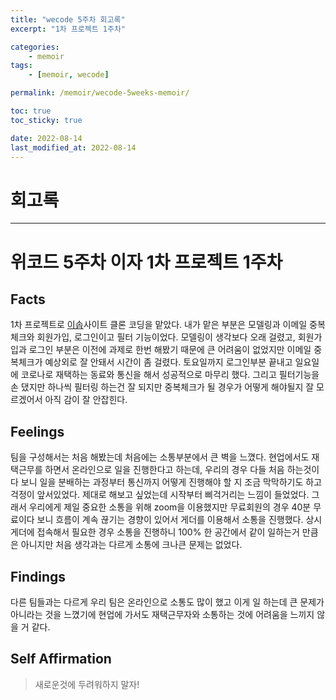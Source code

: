 ```yaml
---
title: "wecode 5주차 회고록"
excerpt: "1차 프로젝트 1주차"

categories:
    - memoir
tags:
    - [memoir, wecode]

permalink: /memoir/wecode-5weeks-memoir/

toc: true
toc_sticky: true

date: 2022-08-14
last_modified_at: 2022-08-14
---
```


# 회고록

---

# 위코드 5주차 이자 1차 프로젝트 1주차

## Facts

1차 프로젝트로 [이솝](https://www.aesop.com/kr/)사이트 클론 코딩을 맡았다.
내가 맡은 부분은 모델링과 이메일 중복체크와 회원가입, 로그인이고 필터 기능이었다.
모델링이 생각보다 오래 걸렸고, 회원가입과 로그인 부분은 이전에 과제로 한번 해봤기 때문에 큰 어려움이 없었지만 이메일 중복체크가 예상외로 잘 안돼서 시간이 좀 걸렸다.
토요일까지 로그인부분 끝내고 일요일에 코로나로 재택하는 동료와 통신을 해서 성공적으로 마무리 했다. 그리고 필터기능을 손 댔지만 하나씩 필터링 하는건 잘 되지만 중복체크가 될 경우가 어떻게 해야될지 잘 모르겠어서 아직 감이 잘 안잡힌다.

## Feelings

팀을 구성해서는 처음 해봤는데 처음에는 소통부분에서 큰 벽을 느꼈다. 현업에서도 재택근무를 하면서 온라인으로 일을 진행한다고 하는데, 우리의 경우 다들 처음 하는것이다 보니 일을 분배하는 과정부터 통신까지 어떻게 진행해야 할 지 조금 막막하기도 하고 걱정이 앞서있었다. 제대로 해보고 싶었는데 시작부터 삐걱거리는 느낌이 들었었다. 그래서 우리에게 제일 중요한 소통을 위해 zoom을 이용했지만 무료회원의 경우 40분 무료이다 보니 흐름이 계속 끊기는 경향이 있어서 게더를 이용해서 소통을 진행했다. 상시 게더에 접속해서 필요한 경우 소통을 진행하니 100% 한 공간에서 같이 일하는거 만큼은 아니지만 처음 생각과는 다르게 소통에 크나큰 문제는 없었다.

## Findings

다른 팀들과는 다르게 우리 팀은 온라인으로 소통도 많이 했고 이게 일 하는데 큰 문제가 아니라는 것을 느꼈기에 현업에 가서도 재택근무자와 소통하는 것에 어려움을 느끼지 않을 거 같다.

## Self Affirmation

> 새로운것에 두려워하지 말자!
